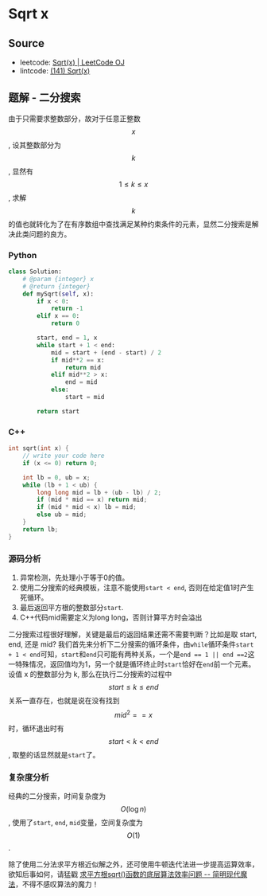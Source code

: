 # Sqrt x

## Source

- leetcode: [Sqrt(x) | LeetCode OJ](https://leetcode.com/problems/sqrtx/)
- lintcode: [(141) Sqrt(x)](http://www.lintcode.com/en/problem/sqrtx/)

## 题解 - 二分搜索

由于只需要求整数部分，故对于任意正整数 $$x$$, 设其整数部分为 $$k$$, 显然有 $$1 \leq k \leq x$$, 求解 $$k$$ 的值也就转化为了在有序数组中查找满足某种约束条件的元素，显然二分搜索是解决此类问题的良方。

### Python

```python
class Solution:
    # @param {integer} x
    # @return {integer}
    def mySqrt(self, x):
        if x < 0:
            return -1
        elif x == 0:
            return 0

        start, end = 1, x
        while start + 1 < end:
            mid = start + (end - start) / 2
            if mid**2 == x:
                return mid
            elif mid**2 > x:
                end = mid
            else:
                start = mid

        return start
```

### C++
``` c++
int sqrt(int x) {
    // write your code here
    if (x <= 0) return 0;

    int lb = 0, ub = x;
    while (lb + 1 < ub) {
        long long mid = lb + (ub - lb) / 2; 
        if (mid * mid == x) return mid; 
        if (mid * mid < x) lb = mid;
        else ub = mid;
    }
    return lb;
}

```

### 源码分析

1. 异常检测，先处理小于等于0的值。
2. 使用二分搜索的经典模板，注意不能使用`start < end`, 否则在给定值1时产生死循环。
3. 最后返回平方根的整数部分`start`.
4. C++代码mid需要定义为long long，否则计算平方时会溢出

二分搜索过程很好理解，关键是最后的返回结果还需不需要判断？比如是取 start, end, 还是 mid? 我们首先来分析下二分搜索的循环条件，由`while`循环条件`start + 1 < end`可知，`start`和`end`只可能有两种关系，一个是`end == 1 || end ==2`这一特殊情况，返回值均为1，另一个就是循环终止时`start`恰好在`end`前一个元素。设值 x 的整数部分为 k, 那么在执行二分搜索的过程中 $$ start \leq k \leq end$$ 关系一直存在，也就是说在没有找到 $$mid^2 == x$$ 时，循环退出时有 $$start < k < end$$, 取整的话显然就是`start`了。

### 复杂度分析

经典的二分搜索，时间复杂度为 $$O(\log n)$$, 使用了`start`, `end`, `mid`变量，空间复杂度为 $$O(1)$$.

除了使用二分法求平方根近似解之外，还可使用牛顿迭代法进一步提高运算效率，欲知后事如何，请猛戳 [求平方根sqrt()函数的底层算法效率问题 -- 简明现代魔法](http://www.nowamagic.net/algorithm/algorithm_EfficacyOfFunctionSqrt.php)，不得不感叹算法的魔力！
